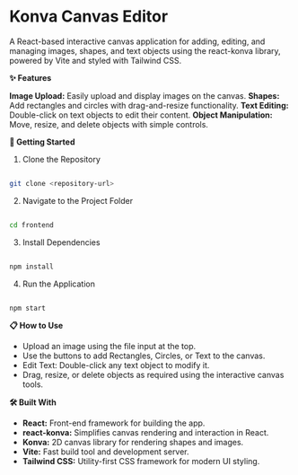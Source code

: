 # Konva Canvas Editor
A React-based interactive canvas application for adding, editing, and managing images, shapes, and text objects using the react-konva library, powered by Vite and styled with Tailwind CSS.

**✨ Features**

**Image Upload:** Easily upload and display images on the canvas.
**Shapes:** Add rectangles and circles with drag-and-resize functionality.
**Text Editing:** Double-click on text objects to edit their content.
**Object Manipulation:** Move, resize, and delete objects with simple controls.

**🚀 Getting Started**
1. Clone the Repository
```bash

git clone <repository-url>
```

2. Navigate to the Project Folder
```bash

cd frontend
```
3. Install Dependencies
```bash

npm install
```
4. Run the Application
```bash

npm start
```


**📋 How to Use**
- Upload an image using the file input at the top.
- Use the buttons to add Rectangles, Circles, or Text to the canvas.
- Edit Text: Double-click any text object to modify it.
- Drag, resize, or delete objects as required using the interactive canvas tools.

**🛠️ Built With**

- **React:** Front-end framework for building the app.
- **react-konva:** Simplifies canvas rendering and interaction in React.
- **Konva:** 2D canvas library for rendering shapes and images.
- **Vite:** Fast build tool and development server.
- **Tailwind CSS:** Utility-first CSS framework for modern UI styling.
